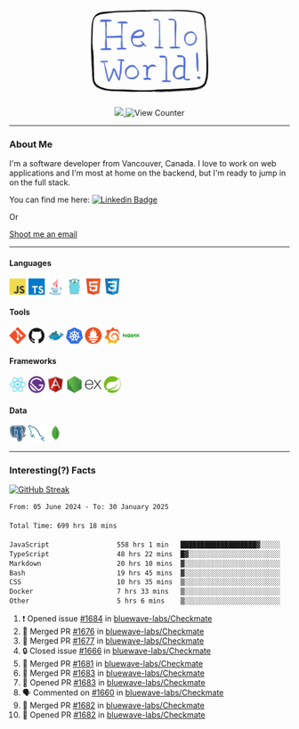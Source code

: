 <div align="center">
    <img src="./img/hello_world.webp" height="200px" width="">
    <div>
        <a href="https://www.linkedin.com/in/ajhollid">
            <img src="https://img.shields.io/badge/LinkedIn-blue"/>
        </a>
        <img src="https://komarev.com/ghpvc/?username=ajhollid&color=yellow" alt="View Counter">
    </div>
</div>

---

### About Me

I'm a software developer from Vancouver, Canada. I love to work on web applications and I'm most at home on the backend, but I'm ready to jump in on the full stack.

You can find me here: [![Linkedin Badge](https://img.shields.io/badge/-ajhollid-blue?style=flat&logo=Linkedin&logoColor=white)](https://www.linkedin.com/in/ajhollid)

Or

[Shoot me an email](mailto:ajhollid@gmail.com)

---

#### Languages

<div>
    <img src="./img/devicons/javascript-original.svg" width=30 height=30 alt="JavaScript">
    <img src="/img/devicons/typescript-original.svg" width=30 height=30 alt="TypeScript">
    <img src="./img/devicons/java-original.svg" width=30 height=30 alt="Java">
    <img src="./img/devicons/go-original.svg" width=30 height=30 alt="Golang">
    <img src="./img/devicons/html5-original.svg" width=30 height=30 alt="HTML 5">
    <img src="./img/devicons/css3-original.svg" width=30 height=30 alt="CSS 3">
</div>

#### Tools

<div>
    <img src="./img/devicons/git-original.svg" width=30 height=30 alt="Git">
    <img src="./img/devicons/github-original.svg" width=30 height=30 alt="Github">
    <img src="./img/devicons/docker-original.svg" width=30 
    height=30 alt="Docker">
    <img src="./img/devicons/kubernetes-original.svg" width=30 height=30 alt="K8">
    <img src="./img/devicons/prometheus-original.svg" width=30 height=30 alt="Prometheus">
    <img src="./img/devicons/grafana-original.svg" width=30 height=30 alt="Grafana">
    <img src="./img/devicons/nginx-original.svg" width=30 height=30 alt="Nginx">
</div>

#### Frameworks

<div>
    <img src="./img/devicons/react-original.svg" width=30 height=30 alt="React">
    <img src="./img/devicons/gatsby-original.svg" width=30 height=30 alt="Gatsby">
    <img src="./img/devicons/angularjs-original.svg" width=30 height=30 alt="AngularJS">
    <img src="./img/devicons/nodejs-original.svg" width=30 height=30 alt="NodeJS">
    <img src="./img/devicons/express-original.svg" width=30 height=30 alt="Express">
    <img src="./img/devicons/spring-original.svg" width=30 height=30 alt="Spring">
</div>

#### Data

<div>
    <img src="./img/devicons/postgresql-original.svg" width=30 height=30 alt="Postgresql">
    <img src="./img/devicons/mysql-original.svg" width=30 height=30 alt="Mysql">
    <img src="./img/devicons/mongodb-original.svg" width=30 height=30 alt="MongoDB">
</div>

---

### Interesting(?) Facts

[![GitHub Streak](http://github-readme-streak-stats.herokuapp.com?user=ajhollid)](https://git.io/streak-stats)

 <!--START_SECTION:waka-->

```txt
From: 05 June 2024 - To: 30 January 2025

Total Time: 699 hrs 18 mins

JavaScript                 558 hrs 1 min   ███████████████████▓░░░░░   79.22 %
TypeScript                 48 hrs 22 mins  █▓░░░░░░░░░░░░░░░░░░░░░░░   06.87 %
Markdown                   20 hrs 10 mins  ▓░░░░░░░░░░░░░░░░░░░░░░░░   02.86 %
Bash                       19 hrs 45 mins  ▓░░░░░░░░░░░░░░░░░░░░░░░░   02.81 %
CSS                        10 hrs 35 mins  ▒░░░░░░░░░░░░░░░░░░░░░░░░   01.50 %
Docker                     7 hrs 33 mins   ▒░░░░░░░░░░░░░░░░░░░░░░░░   01.07 %
Other                      5 hrs 6 mins    ▒░░░░░░░░░░░░░░░░░░░░░░░░   00.73 %
```

<!--END_SECTION:waka-->


<!--START_SECTION:activity-->
1. ❗ Opened issue [#1684](https://github.com/bluewave-labs/Checkmate/issues/1684) in [bluewave-labs/Checkmate](https://github.com/bluewave-labs/Checkmate)
2. 🎉 Merged PR [#1676](https://github.com/bluewave-labs/Checkmate/pull/1676) in [bluewave-labs/Checkmate](https://github.com/bluewave-labs/Checkmate)
3. 🎉 Merged PR [#1677](https://github.com/bluewave-labs/Checkmate/pull/1677) in [bluewave-labs/Checkmate](https://github.com/bluewave-labs/Checkmate)
4. 🔒 Closed issue [#1666](https://github.com/bluewave-labs/Checkmate/issues/1666) in [bluewave-labs/Checkmate](https://github.com/bluewave-labs/Checkmate)
5. 🎉 Merged PR [#1681](https://github.com/bluewave-labs/Checkmate/pull/1681) in [bluewave-labs/Checkmate](https://github.com/bluewave-labs/Checkmate)
6. 🎉 Merged PR [#1683](https://github.com/bluewave-labs/Checkmate/pull/1683) in [bluewave-labs/Checkmate](https://github.com/bluewave-labs/Checkmate)
7. 💪 Opened PR [#1683](https://github.com/bluewave-labs/Checkmate/pull/1683) in [bluewave-labs/Checkmate](https://github.com/bluewave-labs/Checkmate)
8. 🗣 Commented on [#1660](https://github.com/bluewave-labs/Checkmate/issues/1660#issuecomment-2629007958) in [bluewave-labs/Checkmate](https://github.com/bluewave-labs/Checkmate)
9. 🎉 Merged PR [#1682](https://github.com/bluewave-labs/Checkmate/pull/1682) in [bluewave-labs/Checkmate](https://github.com/bluewave-labs/Checkmate)
10. 💪 Opened PR [#1682](https://github.com/bluewave-labs/Checkmate/pull/1682) in [bluewave-labs/Checkmate](https://github.com/bluewave-labs/Checkmate)
<!--END_SECTION:activity-->
